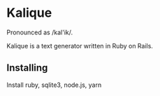 # Kalique
Pronounced as /kal'ik/.

Kalique is a text generator written in Ruby on Rails.

## Installing
Install ruby, sqlite3, node.js, yarn
